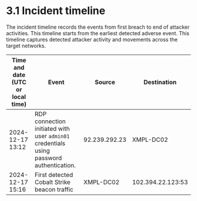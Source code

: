 # 3.1 Incident timeline

The incident timeline records the events from first breach to end of attacker activities. This timeline  starts from the earliest detected adverse event. This timeline captures detected attacker activity and movements across the target networks.

| Time and date (UTC or local time) | Event | Source | Destination |
| --- | --- | --- | --- |
| 2024-12-17 13:12 | RDP connection initiated with user `admin01` credentials using password authentication. | 92.239.292.23 | XMPL-DC02 |
| 2024-12-17 15:16 | First detected Cobalt Strike beacon traffic | XMPL-DC02 | 102.394.22.123:53 |
